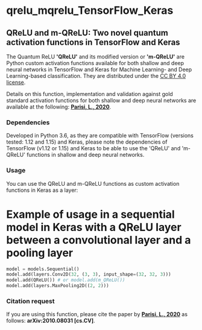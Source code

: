# qrelu_mqrelu_TensorFlow_Keras
## QReLU and m-QReLU: Two novel quantum activation functions in TensorFlow and Keras

The Quantum ReLU **'QReLU'** and its modified version or **'m-QReLU'** are Python custom activation functions available for both shallow and deep neural networks in TensorFlow and Keras for Machine Learning- and Deep Learning-based classification. They are distributed under the [CC BY 4.0 license](http://creativecommons.org/licenses/by/4.0/).

Details on this function, implementation and validation against gold standard activation functions for both shallow and deep neural networks are available at the following: **[Parisi, L., 2020](https://arxiv.org/abs/2010.08031)**. 


### Dependencies

Developed in Python 3.6, as they are compatible with TensorFlow (versions tested: 1.12 and 1.15) and Keras, please note the dependencies of TensorFlow (v1.12 or 1.15) and Keras to be able to use the 'QReLU' and 'm-QReLU' functions in shallow and deep neural networks.


### Usage

You can use the QReLU and m-QReLU functions as custom activation functions in Keras as a layer:

# Example of usage in a sequential model in Keras with a QReLU layer between a convolutional layer and a pooling layer

```python
model = models.Sequential()
model.add(layers.Conv2D(32, (3, 3), input_shape=(32, 32, 3)))
model.add(QReLU()) # or model.add(m_QReLU()) 
model.add(layers.MaxPooling2D((2, 2)))
```

### Citation request

If you are using this function, please cite the paper by **[Parisi, L., 2020](https://arxiv.org/abs/2010.08031)** as follows: **arXiv:2010.08031 [cs.CV]**.
